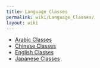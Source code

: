 ```yaml
---
title: Language Classes
permalink: wiki/Language_Classes/
layout: wiki
---
```


-   [Arabic Classes](/wiki/Arabic_Classes "wikilink")
-   [Chinese Classes](/wiki/Chinese_Classes "wikilink")
-   [English Classes](/wiki/English_Classes "wikilink")
-   [Japanese Classes](/wiki/Japanese_Classes "wikilink")

